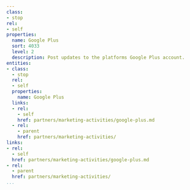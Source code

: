 ```yaml
---
class:
- stop
rel:
- self
properties:
  name: Google Plus
  sort: 4033
  level: 2
  description: Post updates to the platforms Google Plus account.
entities:
- class:
  - stop
  rel:
  - self
  properties:
    name: Google Plus
  links:
  - rel:
    - self
    href: partners/marketing-activities/google-plus.md
  - rel:
    - parent
    href: partners/marketing-activities/
links:
- rel:
  - self
  href: partners/marketing-activities/google-plus.md
- rel:
  - parent
  href: partners/marketing-activities/
...
```

